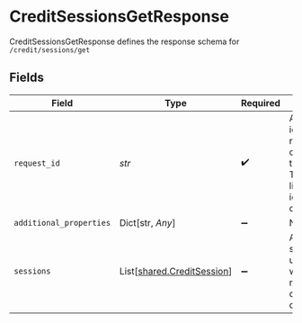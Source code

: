 # CreditSessionsGetResponse

CreditSessionsGetResponse defines the response schema for `/credit/sessions/get`


## Fields

| Field                                                                                                                                       | Type                                                                                                                                        | Required                                                                                                                                    | Description                                                                                                                                 |
| ------------------------------------------------------------------------------------------------------------------------------------------- | ------------------------------------------------------------------------------------------------------------------------------------------- | ------------------------------------------------------------------------------------------------------------------------------------------- | ------------------------------------------------------------------------------------------------------------------------------------------- |
| `request_id`                                                                                                                                | *str*                                                                                                                                       | :heavy_check_mark:                                                                                                                          | A unique identifier for the request, which can be used for troubleshooting. This identifier, like all Plaid identifiers, is case sensitive. |
| `additional_properties`                                                                                                                     | Dict[str, *Any*]                                                                                                                            | :heavy_minus_sign:                                                                                                                          | N/A                                                                                                                                         |
| `sessions`                                                                                                                                  | List[[shared.CreditSession](../../models/shared/creditsession.md)]                                                                          | :heavy_minus_sign:                                                                                                                          | A list of Link sessions for the user. Sessions will be sorted in reverse chronological order.                                               |